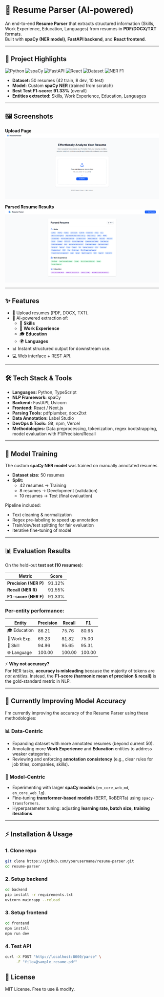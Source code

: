 # 📄 Resume Parser (AI-powered)

An end-to-end **Resume Parser** that extracts structured information (Skills, Work Experience, Education, Languages) from resumes in **PDF/DOCX/TXT** formats.  
Built with **spaCy (NER model)**, **FastAPI backend**, and **React frontend**.

---

## 🚀 Project Highlights

![Python](https://img.shields.io/badge/Python-3.10-blue)
![spaCy](https://img.shields.io/badge/NLP-spaCy-green)
![FastAPI](https://img.shields.io/badge/API-FastAPI-teal)
![React](https://img.shields.io/badge/Frontend-React-blue)
![Dataset](https://img.shields.io/badge/Dataset-50%20resumes-orange)
![NER F1](https://img.shields.io/badge/F1%20Score-84.58%25-brightgreen)

- **Dataset:** 50 resumes (42 train, 8 dev, 10 test)  
- **Model:** Custom **spaCy NER** (trained from scratch)  
- **Best Test F1-score:** **91.33%** (overall)  
- **Entities extracted:** Skills, Work Experience, Education, Languages  

---

## 🖼️ Screenshots

**Upload Page**  
![Upload Resume Page](./screenshots/upload-2.png)

**Parsed Resume Results**  
![Parsed Resume Results](./screenshots/results-3.png)

---

## ✨ Features
- 📂 Upload resumes (PDF, DOCX, TXT).  
- 🤖 AI-powered extraction of:
  - 🎯 **Skills**
  - 💼 **Work Experience**
  - 🎓 **Education**
  - 🌍 **Languages**  
- 📊 Instant structured output for downstream use.  
- 💻 Web interface + REST API.  

---

## 🛠️ Tech Stack & Tools

- **Languages:** Python, TypeScript  
- **NLP Framework:** spaCy  
- **Backend:** FastAPI, Uvicorn  
- **Frontend:** React / Next.js  
- **Parsing Tools:** pdfplumber, docx2txt  
- **Data Annotation:** Label Studio  
- **DevOps & Tools:** Git, npm, Vercel
- **Methodologies:** Data preprocessing, tokenization, regex bootstrapping, model evaluation with F1/Precision/Recall  

---

## 🧠 Model Training

The custom **spaCy NER model** was trained on manually annotated resumes.

- **Dataset size:** 50 resumes  
- **Split:**  
  - 42 resumes → Training  
  - 8 resumes → Development (validation)  
  - 10 resumes → Test (final evaluation)  

Pipeline included:
- Text cleaning & normalization  
- Regex pre-labeling to speed up annotation  
- Train/dev/test splitting for fair evaluation  
- Iterative fine-tuning of model  

---

## 📊 Evaluation Results

On the held-out **test set (10 resumes)**:

| Metric | Score |
|--------|-------|
| **Precision (NER P)** | 91.12% |
| **Recall (NER R)**    | 91.55% |
| **F1-score (NER F)**  | 91.33% |

### Per-entity performance:

| Entity     | Precision | Recall | F1    |
|------------|-----------|--------|-------|
| 🎓 Education | 86.21     | 75.76  | 80.65 |
| 💼 Work Exp. | 69.23     | 81.82  | 75.00 |
| 🎯 Skill     | 94.96     | 95.65  | 95.31 |
| 🌐 Language  | 100.00    | 100.00 | 100.00 |


⚡ **Why not accuracy?**  
For NER tasks, **accuracy is misleading** because the majority of tokens are *not entities*. Instead, the **F1-score (harmonic mean of precision & recall)** is the gold-standard metric in NLP.  

---

## 🔧 Currently Improving Model Accuracy

I'm currently improving the accuracy of the Resume Parser using these methodologies:

### 📊 Data-Centric
- Expanding dataset with more annotated resumes (beyond current 50).  
- Annotating more **Work Experience** and **Education** entities to address weaker categories.  
- Reviewing and enforcing **annotation consistency** (e.g., clear rules for job titles, companies, skills).  

### 🤖 Model-Centric
- Experimenting with larger **spaCy models** (`en_core_web_md`, `en_core_web_lg`).  
- Fine-tuning **transformer-based models** (BERT, RoBERTa) using `spacy-transformers`.  
- Hyperparameter tuning: adjusting **learning rate, batch size, training iterations**.

---

## ⚡ Installation & Usage

### 1. Clone repo
```bash
git clone https://github.com/yourusername/resume-parser.git
cd resume-parser
```

### 2. Setup backend
```bash
cd backend
pip install -r requirements.txt
uvicorn main:app --reload
```

### 3. Setup frontend
```bash
cd frontend
npm install
npm run dev
```

### 4. Test API
```bash 
curl -X POST "http://localhost:8000/parse" \
     -F "file=@sample_resume.pdf"
```

## 📌 License

MIT License. Free to use & modify.
